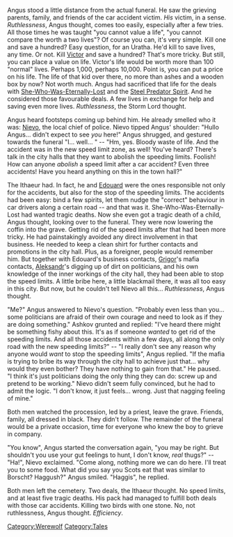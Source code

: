 Angus stood a little distance from the actual funeral. He saw the
grieving parents, family, and friends of the car accident victim. *His*
victim, in a sense. *Ruthlessness*, Angus thought, comes too easily,
especially after a few tries. All those times he was taught "you cannot
value a life", "you cannot compare the worth a two lives"? Of course you
can, it's very simple. Kill one and save a hundred? Easy question, for
an Uratha. He'd kill to save lives, any time. Or not. Kill
[Victor](Victor_Flammendes-Schwert "wikilink") and save a hundred?
That's more tricky. But still, you can place a value on life. Victor's
life would be worth more than 100 "normal" lives. Perhaps 1,000, perhaps
10,000. Point is, you can put a price on his life. The life of that kid
over there, no more than ashes and a wooden box by now? Not worth much.
Angus had sacrificed that life for the deals with
[She-Who-Was-Eternally-Lost](She-Who-Was-Eternally-Lost "wikilink") and
the [Steel Predator Spirit](T-34 "wikilink"). And he considered those
favourable deals. A few lives in exchange for help and saving even more
lives. *Ruthlessness*, the Storm Lord thought.

Angus heard footsteps coming up behind him. He already smelled who it
was: [Nievo](Nievo_Ashkov "wikilink"), the local chief of police. Nievo
tipped Angus' shoulder: "Hullo Angus... didn't expect to see *you*
here\!" Angus shrugged, and gestured towards the funeral "I... well... "
-- "Hm, yes. Bloody waste of life. And the accident was in the new speed
limit zone, as well\! You've heard? There's talk in the city halls that
they want to abolish the speeding limits. Foolish\! How can anyone
*abolish* a speed limit after a car accident? Even three accidents\!
Have you heard anything on this in the town hall?"

The Ithaeur had. In fact, he and [Edouard](Edouard "wikilink") were the
ones responsible not only for the accidents, but also for the stop of
the speeding limits. The accidents had been easy: bind a few spirits,
let them nudge the "correct" behaviour in car drivers along a certain
road -- and that was it. She-Who-Was-Eternally-Lost had wanted tragic
deaths. Now she even got a tragic death of a child, Angus thought,
looking over to the funeral. They were now lowering the coffin into the
grave. Getting rid of the speed limits after that had been more tricky.
He had painstakingly avoided any direct involvement in that business. He
needed to keep a clean shirt for further contacts and promotions in the
city hall. Plus, as a foreigner, people would remember him. But together
with Edouard's business contacts, [Grigor](Grigor "wikilink")'s mafia
contacts, [Aleksandr](Aleksandr "wikilink")'s digging up of dirt on
politicians, and his own knowledge of the inner workings of the city
hall, they had been able to stop the speed limits. A little bribe here,
a little blackmail there, it was all too easy in this city. But now, but
he couldn't tell Nievo all this... *Ruthlessness*, Angus thought.

"Me?" Angus answered to Nievo's question. "Probably even less than
you... some politicians are afraid of their own courage and need to look
as if they are doing something." Ashkov grunted and replied: "I've heard
there might be something fishy about this. It's as if someone *wanted*
to get rid of the speeding limits. And all those accidents within a few
days, all along the only road with the new speeding limits?" -- "I
really don't see any reason why anyone would *want* to stop the speeding
limits", Angus replied. "If the mafia is trying to bribe its way through
the city hall to achieve just that... why would they even bother? They
have nothing to gain from that." He paused. "I think it's just
politicians doing the only thing they can do: screw up and pretend to be
working." Nievo didn't seem fully convinced, but he had to admit the
logic. "I don't know, it just feels... wrong. Just that nagging feeling
of mine."

Both men watched the procession, led by a priest, leave the grave.
Friends, family, all dressed in black. They didn't follow. The remainder
of the funeral would be a private occasion, time for everyone who knew
the boy to grieve in company.

"You know", Angus started the conversation again, "you may be right. But
shouldn't you use your gut feelings to hunt, I don't know, *real*
thugs?" -- "Ha\!", Nievo exclaimed. "Come along, nothing more we can do
here. I'll treat you to some food. What did you say you Scots eat that
was similar to Borscht? Haggush?" Angus smiled. "Haggis", he replied.

Both men left the cemetery. Two deals, the Ithaeur thought. No speed
limits, and at least five tragic deaths. His pack had managed to fulfill
both deals with those car accidents. Killing two birds with one stone.
No, not ruthlessness, Angus thought. *Efficiency*.

[Category:Werewolf](Category:Werewolf "wikilink")
[Category:Tales](Category:Tales "wikilink")